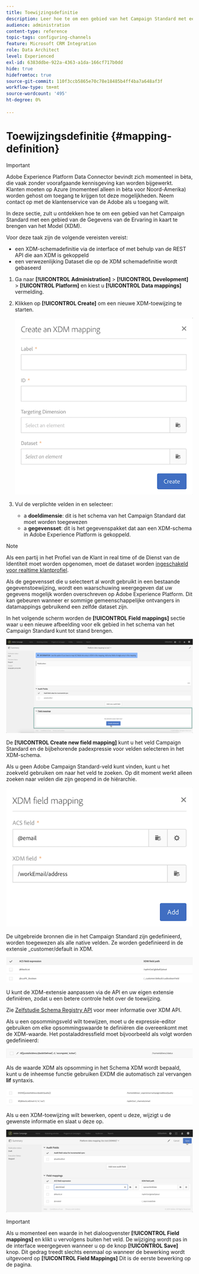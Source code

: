 ```yaml
---
title: Toewijzingsdefinitie
description: Leer hoe te om een gebied van het Campaign Standard met een gebied van de Gegevens van de Ervaring in kaart te brengen XDM (XDM).
audience: administration
content-type: reference
topic-tags: configuring-channels
feature: Microsoft CRM Integration
role: Data Architect
level: Experienced
exl-id: 6383ddbe-922a-4363-a1da-166cf717b0dd
hide: true
hidefromtoc: true
source-git-commit: 110f3ccb5865e70c78e18485b4ff4ba7a648af3f
workflow-type: tm+mt
source-wordcount: '495'
ht-degree: 0%

---
```


# Toewijzingsdefinitie {#mapping-definition}

>[!IMPORTANT]
>
>Adobe Experience Platform Data Connector bevindt zich momenteel in bèta, die vaak zonder voorafgaande kennisgeving kan worden bijgewerkt. Klanten moeten op Azure (momenteel alleen in bèta voor Noord-Amerika) worden gehost om toegang te krijgen tot deze mogelijkheden. Neem contact op met de klantenservice van de Adobe als u toegang wilt.

In deze sectie, zult u ontdekken hoe te om een gebied van het Campaign Standard met een gebied van de Gegevens van de Ervaring in kaart te brengen van het Model (XDM).

Voor deze taak zijn de volgende vereisten vereist:

* een XDM-schemadefinitie via de interface of met behulp van de REST API die aan XDM is gekoppeld
* een verwezenlijking Dataset die op de XDM schemadefinitie wordt gebaseerd

1. Ga naar **[!UICONTROL Administration]** > **[!UICONTROL Development]** > **[!UICONTROL Platform]** en kiest u **[!UICONTROL Data mappings]** vermelding.

1. Klikken op **[!UICONTROL Create]** om een nieuwe XDM-toewijzing te starten.

   ![](assets/aep_createmapping.png)

1. Vul de verplichte velden in en selecteer:

   * a **doeldimensie**: dit is het schema van het Campaign Standard dat moet worden toegewezen
   * a **gegevensset**: dit is het gegevenspakket dat aan een XDM-schema in Adobe Experience Platform is gekoppeld.

>[!NOTE]
>
>Als een partij in het Profiel van de Klant in real time of de Dienst van de Identiteit moet worden opgenomen, moet de dataset worden [ingeschakeld voor realtime klantprofiel](https://experienceleague.adobe.com/docs/experience-platform/rtcdp/intro/get-started.html).
>
>Als de gegevensset die u selecteert al wordt gebruikt in een bestaande gegevenstoewijzing, wordt een waarschuwing weergegeven dat uw gegevens mogelijk worden overschreven op Adobe Experience Platform. Dit kan gebeuren wanneer er sommige gemeenschappelijke ontvangers in datamappings gebruikend een zelfde dataset zijn.

In het volgende scherm worden de **[!UICONTROL Field mappings]** sectie waar u een nieuwe afbeelding voor elk gebied in het schema van het Campaign Standard kunt tot stand brengen.

![](assets/aep_fieldmappings.png)

De **[!UICONTROL Create new field mapping]** kunt u het veld Campaign Standard en de bijbehorende padexpressie voor velden selecteren in het XDM-schema.

Als u geen Adobe Campaign Standard-veld kunt vinden, kunt u het zoekveld gebruiken om naar het veld te zoeken. Op dit moment werkt alleen zoeken naar velden die zijn geopend in de hiërarchie.

![](assets/aep_mapfield.png)

De uitgebreide bronnen die in het Campaign Standard zijn gedefinieerd, worden toegewezen als alle native velden. Ze worden gedefinieerd in de extensie _customer/default in XDM.

![](assets/aep_fieldscusmapping.png)

U kunt de XDM-extensie aanpassen via de API en uw eigen extensie definiëren, zodat u een betere controle hebt over de toewijzing.

Zie [Zelfstudie Schema Registry API](https://experienceleague.adobe.com/docs/experience-platform/xdm/api/getting-started.html) voor meer informatie over XDM API.

Als u een opsommingsveld wilt toewijzen, moet u de expressie-editor gebruiken om elke opsommingswaarde te definiëren die overeenkomt met de XDM-waarde. Het postaladdressfield moet bijvoorbeeld als volgt worden gedefinieerd:

![](assets/aep_enummapping.png)

Als de waarde XDM als opsomming in het Schema XDM wordt bepaald, kunt u de inheemse functie gebruiken EXDM die automatisch zal vervangen **lif** syntaxis.

![](assets/aep_enummappingexdm.png)

Als u een XDM-toewijzing wilt bewerken, opent u deze, wijzigt u de gewenste informatie en slaat u deze op.

![](assets/aep_editmapping.png)

>[!IMPORTANT]
>
>Als u momenteel een waarde in het dialoogvenster **[!UICONTROL Field mappings]** en klikt u vervolgens buiten het veld. De wijziging wordt pas in de interface weergegeven wanneer u op de knop **[!UICONTROL Save]** knop. Dit gedrag treedt slechts eenmaal op wanneer de bewerking wordt uitgevoerd op **[!UICONTROL Field Mappings]** Dit is de eerste bewerking op de pagina.
